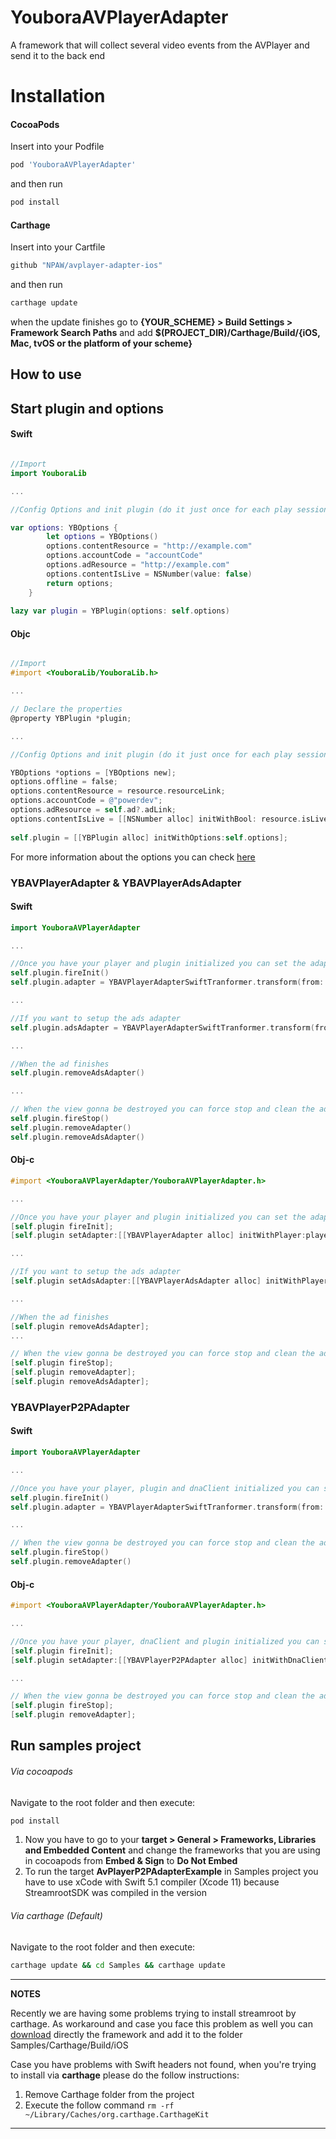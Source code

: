 # YouboraAVPlayerAdapter

A framework that will collect several video events from the AVPlayer and send it to the back end

# Installation

#### CocoaPods

Insert into your Podfile

```bash
pod 'YouboraAVPlayerAdapter'
```

and then run

```bash
pod install
```

#### Carthage

Insert into your Cartfile

```bash
github "NPAW/avplayer-adapter-ios"
```

and then run

```bash
carthage update
```

when the update finishes go to **{YOUR_SCHEME} > Build Settings > Framework Search Paths** and add **\$(PROJECT_DIR)/Carthage/Build/{iOS, Mac, tvOS or the platform of your scheme}**

## How to use

## Start plugin and options

#### Swift

```swift

//Import
import YouboraLib

...

//Config Options and init plugin (do it just once for each play session)

var options: YBOptions {
        let options = YBOptions()
        options.contentResource = "http://example.com"
        options.accountCode = "accountCode"
        options.adResource = "http://example.com"
        options.contentIsLive = NSNumber(value: false)
        return options;
    }
    
lazy var plugin = YBPlugin(options: self.options)
```

#### Objc

```objectivec

//Import
#import <YouboraLib/YouboraLib.h>

...

// Declare the properties
@property YBPlugin *plugin;

...

//Config Options and init plugin (do it just once for each play session)

YBOptions *options = [YBOptions new];
options.offline = false;
options.contentResource = resource.resourceLink;
options.accountCode = @"powerdev";
options.adResource = self.ad?.adLink;
options.contentIsLive = [[NSNumber alloc] initWithBool: resource.isLive];
        
self.plugin = [[YBPlugin alloc] initWithOptions:self.options];
```

For more information about the options you can check [here](http://developer.nicepeopleatwork.com/apidocs/ios6/Classes/YBOptions.html)


### YBAVPlayerAdapter & YBAVPlayerAdsAdapter

#### Swift

```swift
import YouboraAVPlayerAdapter

...

//Once you have your player and plugin initialized you can set the adapter
self.plugin.fireInit()
self.plugin.adapter = YBAVPlayerAdapterSwiftTranformer.transform(from: YBAVPlayerAdapter(player: player))

...

//If you want to setup the ads adapter
self.plugin.adsAdapter = YBAVPlayerAdapterSwiftTranformer.transform(from: YBAVPlayerAdsAdapter(player: player))

...

//When the ad finishes 
self.plugin.removeAdsAdapter()

...

// When the view gonna be destroyed you can force stop and clean the adapters in order to make sure you avoid retain cycles  
self.plugin.fireStop()
self.plugin.removeAdapter()
self.plugin.removeAdsAdapter()
```

#### Obj-c

```objectivec
#import <YouboraAVPlayerAdapter/YouboraAVPlayerAdapter.h>

...

//Once you have your player and plugin initialized you can set the adapter
[self.plugin fireInit];
[self.plugin setAdapter:[[YBAVPlayerAdapter alloc] initWithPlayer:player]];

...

//If you want to setup the ads adapter
[self.plugin setAdsAdapter:[[YBAVPlayerAdsAdapter alloc] initWithPlayer:player]];

...

//When the ad finishes 
[self.plugin removeAdsAdapter];
...

// When the view gonna be destroyed you can force stop and clean the adapters in order to make sure you avoid retain cycles  
[self.plugin fireStop];
[self.plugin removeAdapter];
[self.plugin removeAdsAdapter];
```

### YBAVPlayerP2PAdapter

#### Swift

```swift
import YouboraAVPlayerAdapter

...

//Once you have your player, plugin and dnaClient initialized you can set the adapter
self.plugin.fireInit()
self.plugin.adapter = YBAVPlayerAdapterSwiftTranformer.transform(from: YBAVPlayerP2PAdapter(dnaClient: dnaClient, andPlayer: player))

...

// When the view gonna be destroyed you can force stop and clean the adapters in order to make sure you avoid retain cycles  
self.plugin.fireStop()
self.plugin.removeAdapter()
```

#### Obj-c

```objectivec
#import <YouboraAVPlayerAdapter/YouboraAVPlayerAdapter.h>

...

//Once you have your player, dnaClient and plugin initialized you can set the adapter
[self.plugin fireInit];
[self.plugin setAdapter:[[YBAVPlayerP2PAdapter alloc] initWithDnaClient:dnaClient andPlayer:player]];

...

// When the view gonna be destroyed you can force stop and clean the adapters in order to make sure you avoid retain cycles  
[self.plugin fireStop];
[self.plugin removeAdapter];
```

## Run samples project

###### Via cocoapods

Navigate to the root folder and then execute: 


```bash
pod install
```

1. Now you have to go to your **target > General > Frameworks, Libraries and Embedded Content** and change the frameworks that you are using in cocoapods from **Embed & Sign** to **Do Not Embed**
2. To run the target **AvPlayerP2PAdapterExample** in Samples project you have to use xCode with Swift 5.1 compiler (Xcode 11) because StreamrootSDK was compiled in the version


###### Via carthage (Default)
Navigate to the root folder and then execute: 
```bash
carthage update && cd Samples && carthage update
```

---
**NOTES**

Recently we are having some problems trying to install streamroot by carthage. As workaround and case you face this problem as well you can [download](https://support.streamroot.io/hc/en-us/articles/360003880394-SDK-for-Apple-AVPlayer) directly the framework and add it to the folder Samples/Carthage/Build/iOS

Case you have problems with Swift headers not found, when you're trying to install via **carthage** please do the follow instructions: 

 1. Remove Carthage folder from the project
 2. Execute the follow command ```rm -rf ~/Library/Caches/org.carthage.CarthageKit```

---